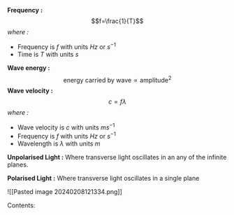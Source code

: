 **Frequency :**$$f=\frac{1}{T}$$*where :*
- Frequency is $f$ with units $Hz$ or $s^{-1}$
- Time is $T$ with units $s$

**Wave energy :**$$\text{energy carried by wave}\propto\text{amplitude}^{2}$$**Wave velocity :**$$c=f\lambda$$*where :*
- Wave velocity is $c$ with units $ms^{-1}$
- Frequency is $f$ with units $Hz$ or $s^{-1}$
- Wavelength is $\lambda$ with units $m$

**Unpolarised Light :**
Where transverse light oscillates in an any of the infinite planes.

**Polarised Light :**
Where transverse light oscillates in a single plane

![[Pasted image 20240208121334.png]]

Contents:
```folder-index-content
```